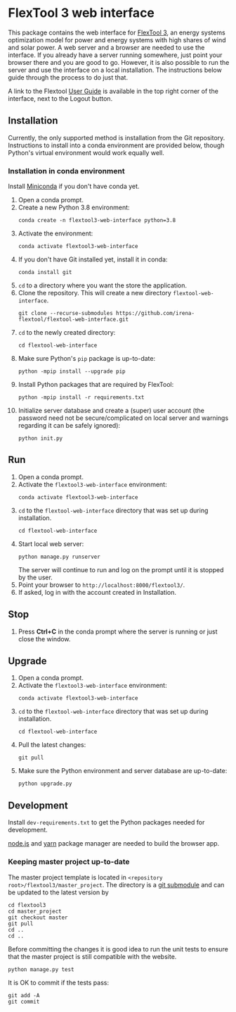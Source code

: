# FlexTool 3 web interface

This package contains the web interface for [FlexTool 3](https://github.com/irena-flextool/flextool),
an energy systems optimization model for power and energy systems
with high shares of wind and solar power.
A web server and a browser are needed to use the interface.
If you already have a server running somewhere,
just point your browser there and you are good to go.
However, it is also possible to run the server and use the interface on a local installation.
The instructions below guide through the process to do just that.

A link to the Flextool [User Guide](https://irena-flextool.github.io/flextool/)
is available in the top right corner of the interface, next to the Logout button.

## Installation

Currently, the only supported method is installation from the Git repository.
Instructions to install into a conda environment are provided below, though
Python's virtual environment would work equally well.

### Installation in conda environment

Install [Miniconda](https://docs.conda.io/en/latest/miniconda.html) if you don't have conda yet.

1. Open a conda prompt.
2. Create a new Python 3.8 environment:
   ```commandline
   conda create -n flextool3-web-interface python=3.8
   ```
3. Activate the environment:
   ```commandline
   conda activate flextool3-web-interface
   ```
4. If you don't have Git installed yet, install it in conda:
   ```commandline
   conda install git
   ```
5. `cd` to a directory where you want the store the application.
6. Clone the repository. This will create a new directory `flextool-web-interface`.
   ```commandline
   git clone --recurse-submodules https://github.com/irena-flextool/flextool-web-interface.git
   ```
7. `cd` to the newly created directory:
   ```commandline
   cd flextool-web-interface
   ```
8. Make sure Python's `pip` package is up-to-date:
   ```commandline
   python -mpip install --upgrade pip
   ```
9. Install Python packages that are required by FlexTool:
   ```commandline
   python -mpip install -r requirements.txt
   ```
10. Initialize server database and create a (super) user account
    (the password need not be secure/complicated on local server
    and warnings regarding it can be safely ignored):
    ```commandline
    python init.py
    ```

## Run

1. Open a conda prompt.
2. Activate the `flextool3-web-interface` environment:
   ```commandline
   conda activate flextool3-web-interface
   ```
3. `cd` to the `flextool-web-interface` directory that was set up during installation.
   ```commandline
   cd flextool-web-interface
   ```
4. Start local web server:
   ```commandline
   python manage.py runserver
   ```
   The server will continue to run and log on the prompt
   until it is stopped by the user.
5. Point your browser to ``http://localhost:8000/flextool3/``.
6. If asked, log in with the account created in Installation.

## Stop

1. Press **Ctrl+C** in the conda prompt where the server is running
   or just close the window.

## Upgrade

1. Open a conda prompt.
2. Activate the `flextool3-web-interface` environment:
   ```commandline
   conda activate flextool3-web-interface
   ```
3. `cd` to the `flextool-web-interface` directory that was set up during installation.
   ```commandline
   cd flextool-web-interface
   ```
4. Pull the latest changes:
   ```commandline
   git pull
   ```
5. Make sure the Python environment and server database are up-to-date:
   ```commandline
   python upgrade.py
   ```

## Development

Install `dev-requirements.txt` to get the Python packages needed for development.

[node.js](https://nodejs.org/en/) and [yarn](https://yarnpkg.com/) package manager
are needed to build the browser app.

### Keeping master project up-to-date

The master project template is located in `<repository root>/flextool3/master_project`.
The directory is a [git submodule](https://git-scm.com/book/en/v2/Git-Tools-Submodules)
and can be updated to the latest version by

```commandline
cd flextool3
cd master_project
git checkout master
git pull
cd ..
cd ..
```

Before committing the changes it is good idea to run the unit tests to ensure
that the master project is still compatible with the website.

```commandline
python manage.py test
```

It is OK to commit if the tests pass:

```commandline
git add -A
git commit
```
